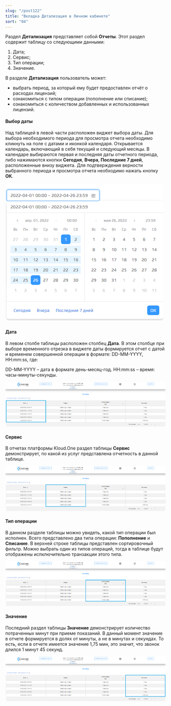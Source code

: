 ```yaml
---
slug: "/post122"
title: "Вкладка Детализация в Личном кабинете"
sort: "04"
---
```


 Раздел **Детализация** представляет собой **Отчеты**. Этот раздел содержит таблицу со следующими данными:  
1. Дата;  
2. Сервис;  
3. Тип операции;  
4. Значение.  

В разделе **Детализация** пользователь может:  
- выбрать период, за который ему будет предоставлен отчёт о расходах лицензий;  
- ознакомиться с типом операции (пополнение или списание);
- ознакомиться с количеством добавленных и использованных лицензий.

#### Выбор даты

Над таблицей в левой части расположен виджет выбора даты. Для выбора необходимого периода для просмотра отчета необходимо кликнуть на поле с датами и иконкой календаря. Открывается календарь, включающий в себя текущий и следующий месяцы. В календаре выбираются первая и последняя даты отчетного периода, либо нажимаются кнопки **Сегодня**, **Вчера**, **Последние 7 дней**, расположенные внизу виджета. Для подтверждения верности выбранного периода и просмотра отчета необходимо нажать кнопку **ОК**.

![Картинка](./images_od/reports_calendar_calling.png "Виджет выбора отчетного периода")

#### Дата

В левом столбе таблицы расположен столбец **Дата**. В этом столбце при выборе временного отрезка в виджете даты формируется отчет с датой и временем совершенной операции в формате: 
DD-MM-YYYY, HH:mm:ss, где:

DD-MM-YYYY – дата в формате день-месяц-год.
HH:mm:ss – время: часы-минуты-секунды.

![Картинка](./images_od/reports_data.png "Дата в отчетном периоде")

#### Сервис

В отчетах платформы Kloud.One раздел таблицы **Сервис** демонстрирует, по какой из услуг представлена отчетность в данной таблице.

![Картинка](./images_od/reports_service_calling.png "Сервис в отчетной таблице")

#### Тип операции

В данном разделе таблицы можно увидеть, какой тип операции был исполнен. Всего представлено два типа операции: **Пополнение** и **Списание**. В верхней строке таблицы представлен сортировочный фильтр. Можно выбрать один из типов операций, тогда в таблице будут отображены испключительно транзакции этого типа.

![Картинка](./images_od/reports_operation_calling.png "Тип операции в отчетной таблице")

#### Значение

Последний раздел таблицы **Значение** демонстрирует количество потраченных минут при приеме показаний. В данный момент значение в отчете формируется в долях от минуты, а не в минутах и секундах. То есть, если в отчете имеется значение 1,75 мин, это значит, что звонок длился 1 минут 45 секунд.

![Картинка](./images_od/reports_unit_time.png "Значение в отчетной таблице")

